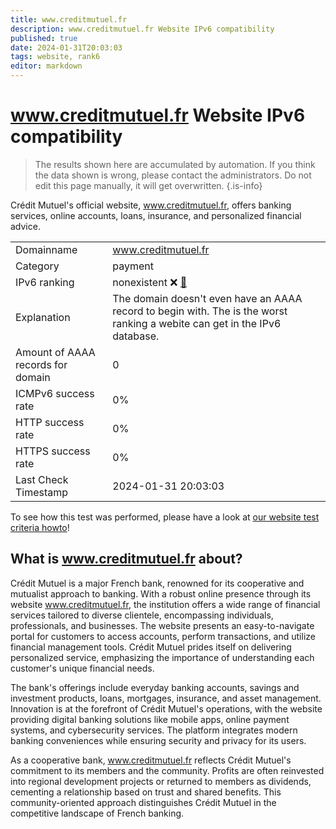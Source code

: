 ```yaml
---
title: www.creditmutuel.fr
description: www.creditmutuel.fr Website IPv6 compatibility
published: true
date: 2024-01-31T20:03:03
tags: website, rank6
editor: markdown
---
```


# www.creditmutuel.fr Website IPv6 compatibility

> The results shown here are accumulated by automation. If you think the data shown is wrong, please contact the administrators. 
> Do not edit this page manually, it will get overwritten.
{.is-info}

Crédit Mutuel's official website, www.creditmutuel.fr, offers banking services, online accounts, loans, insurance, and personalized financial advice.


|   |   |
| - | - |
| Domainname | www.creditmutuel.fr
| Category | payment |
| IPv6 ranking | nonexistent :x: [🔗](/howto/ranking) |
| Explanation | The domain doesn't even have an AAAA record to begin with. The is the worst ranking a webite can get in the IPv6 database. |
| Amount of AAAA records for domain | 0 |
| ICMPv6 success rate | 0%|
| HTTP success rate | 0% |
| HTTPS success rate | 0% |
| Last Check Timestamp | 2024-01-31 20:03:03 |

To see how this test was performed, please have a look at [our website test criteria howto](/howto/testcriteria/website)!


## What is www.creditmutuel.fr about?
Crédit Mutuel is a major French bank, renowned for its cooperative and mutualist approach to banking. With a robust online presence through its website www.creditmutuel.fr, the institution offers a wide range of financial services tailored to diverse clientele, encompassing individuals, professionals, and businesses. The website presents an easy-to-navigate portal for customers to access accounts, perform transactions, and utilize financial management tools. Crédit Mutuel prides itself on delivering personalized service, emphasizing the importance of understanding each customer's unique financial needs.

The bank's offerings include everyday banking accounts, savings and investment products, loans, mortgages, insurance, and asset management. Innovation is at the forefront of Crédit Mutuel's operations, with the website providing digital banking solutions like mobile apps, online payment systems, and cybersecurity services. The platform integrates modern banking conveniences while ensuring security and privacy for its users.

As a cooperative bank, www.creditmutuel.fr reflects Crédit Mutuel's commitment to its members and the community. Profits are often reinvested into regional development projects or returned to members as dividends, cementing a relationship based on trust and shared benefits. This community-oriented approach distinguishes Crédit Mutuel in the competitive landscape of French banking.


